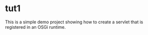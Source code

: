 # tut1

This is a simple demo project showing how to create a
servlet that is registered in an OSGi runtime.
